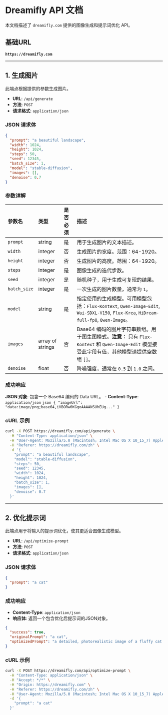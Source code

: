 # Dreamifly API 文档

本文档描述了 `dreamifly.com` 提供的图像生成和提示词优化 API。

## 基础URL

**`https://dreamifly.com`**

---

## 1. 生成图片

此端点根据提供的参数生成图片。

- **URL**: `/api/generate`
- **方法**: `POST`
- **请求格式**: `application/json`

### JSON 请求体

```json
{
  "prompt": "a beautiful landscape",
  "width": 1024,
  "height": 1024,
  "steps": 50,
  "seed": 12345,
  "batch_size": 1,
  "model": "stable-diffusion",
  "images": [],
  "denoise": 0.7
}
```

### 参数详解

| 参数名 | 类型 | 是否必须 | 描述 |
| :--- | :--- | :--- | :--- |
| `prompt` | string | 是 | 用于生成图片的文本描述。 |
| `width` | integer | 否 | 生成图片的宽度。范围：64-1920。 |
| `height` | integer | 否 | 生成图片的高度。范围：64-1920。 |
| `steps` | integer | 是 | 图像生成的迭代步数。 |
| `seed` | integer | 是 | 随机种子，用于生成可复现的结果。 |
| `batch_size` | integer | 是 | 一次生成的图片数量，通常为 `1`。 |
| `model` | string | 是 | 指定使用的生成模型。可用模型包括：`Flux-Kontext`, `Qwen-Image-Edit`, `Wai-SDXL-V150`, `Flux-Krea`, `HiDream-full-fp8`, `Qwen-Image`。 |
| `images` | array of strings | 否 | Base64 编码的图片字符串数组。用于图生图模式。**注意：** 只有 `Flux-Kontext` 和 `Qwen-Image-Edit` 模型接受此字段有值，其他模型请提供空数组 `[]`。 |
| `denoise` | float | 否 | 降噪强度，通常在 `0.5` 到 `1.0` 之间。 |

### 成功响应


  **JSON 对象**: 包含一个 Base64 编码的 Data URL。
    - **Content-Type**: `application/json`
    ```json
    {
      "imageUrl": "data:image/png;base64,iVBORw0KGgoAAAANSUhEUg..."
    }
    ```


### cURL 示例

```bash
curl -X POST https://dreamifly.com/api/generate \
  -H "Content-Type: application/json" \
  -H "User-Agent: Mozilla/5.0 (Macintosh; Intel Mac OS X 10_15_7) AppleWebKit/537.36 (KHTML, like Gecko) Chrome/140.0.0.0 Safari/537.36" \
  -H "Referer: https://dreamifly.com/zh" \
  -d '{
    "prompt": "a beautiful landscape",
    "model": "stable-diffusion",
    "steps": 50,
    "seed": 12345,
    "width": 1024,
    "height": 1024,
    "batch_size": 1,
    "images": [],
    "denoise": 0.7
  }'
```

---

## 2. 优化提示词

此端点用于将输入的提示词优化，使其更适合图像生成模型。

- **URL**: `/api/optimize-prompt`
- **方法**: `POST`
- **请求格式**: `application/json`

### JSON 请求体

```json
{
  "prompt": "a cat"
}
```

### 成功响应

- **Content-Type**: `application/json`
- **响应体**: 返回一个包含优化后提示词的JSON对象。

```json
{
  "success": true,
  "originalPrompt": "a cat",
  "optimizedPrompt": "a detailed, photorealistic image of a fluffy cat sitting on a sunlit windowsill"
}
```

### cURL 示例

```bash
curl -X POST https://dreamifly.com/api/optimize-prompt \
  -H "Content-Type: application/json" \
  -H "Accept: */*" \
  -H "Origin: https://dreamifly.com" \
  -H "Referer: https://dreamifly.com/zh" \
  -H "User-Agent: Mozilla/5.0 (Macintosh; Intel Mac OS X 10_15_7) AppleWebKit/537.36 (KHTML, like Gecko) Chrome/140.0.0.0 Safari/537.36" \
  -d '{
    "prompt": "a cat"
  }'